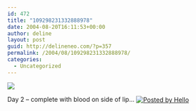 ```yaml
---
id: 472
title: "109298231332888978"
date: 2004-08-20T16:11:53+00:00
author: deline
layout: post
guid: http://delineneo.com/?p=357
permalink: /2004/08/109298231332888978/
categories:
  - Uncategorized
---
```

[<img border='0' src='http://www.progsoc.uts.edu.au/~dneo/blog/hello/64/941/320/100-0021_IMG.1.jpg' />](http://www.progsoc.uts.edu.au/~dneo/blog/hello/64/941/640/100-0021_IMG.1.jpg)
  
Day 2 &#8211; complete with blood on side of lip&#8230;&nbsp;[<img src='http://photos1.blogger.com/pbh.gif' alt='Posted by Hello' border='0' align='absmiddle' />](http://www.hello.com/)